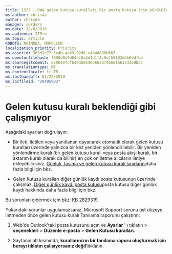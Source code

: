 ```yaml
---
title: 1332 - OWA gelen kutusu kuralları bir posta kutusu için yürütülen değil
ms.author: chrisda
author: chrisda
manager: serdars
ms.date: 12/8/2018
ms.audience: ITPro
ms.topic: article
ROBOTS: NOINDEX, NOFOLLOW
localization_priority: Priority
ms.assetid: 383d1c77-5e4b-4a69-92d6-c404d890b6b7
ms.openlocfilehash: f090d0a9d84bc6a4d1a1f4c0af55102d4b0ddfbe
ms.sourcegitcommit: e2864efcfb493b6e46b662b746661a61232bdba7
ms.translationtype: MT
ms.contentlocale: tr-TR
ms.lasthandoff: 01/24/2019
ms.locfileid: "29495083"
---
```

# <a name="an-inbox-rule-doesnt-work-as-expected"></a>Gelen kutusu kuralı beklendiği gibi çalışmıyor

Aşağıdaki ayarları doğrulayın:
  
- Bir ileti, iletilen veya yanıtlanan dayanarak otomatik olarak gelen kutusu kuralları üzerinde yalnızca bir kez yeniden yönlendirilebilir. Bir yeniden yönlendirme kuralı (bir gelen kutusu kuralı veya posta akışı kuralı, bir aktarım kuralı olarak da bilinir) en çok on iletme alıcıların iletiye ekleyebilirsiniz. [Günlük, taşıma ve gelen kutusu kuralı sınırlarını](https://docs.microsoft.com/office365/servicedescriptions/exchange-online-service-description/exchange-online-limits)daha fazla bilgi için bkz.
    
- Gelen Kutusu kuralları diğer günlük kaydı posta kutusunun üzerinde çalışmaz. [Diğer günlük kaydı posta kutusu](https://docs.microsoft.com/Exchange/security-and-compliance/journaling/journaling#alternate-journaling-mailbox)posta kutusu diğer günlük kaydı hakkında daha fazla bilgi için bkz.
    
Bu sorunları gidermek için bkz: [KB 2829319](https://support.microsoft.com/kb/2829319).
  
Yukarıdaki sorunlar uygulamazsanız, Microsoft Support sorunu üst düzeye iletmeden önce gelen kutusu kuralı Tanılama raporunu çalıştırın:
  
1. Web'de Outlook'taki posta kutusunu açın ve **Ayarlar** ' ı tıklatın \> **seçenekleri** \> **Düzenle e-posta** \> **Gelen Kutusu kuralları**.
    
2. Sayfanın alt kısmında, **kurallarınızın bir tanılama raporu oluşturmak için burayı tıklatın çalışıyorsanız değil'i**tıklatın.
    


